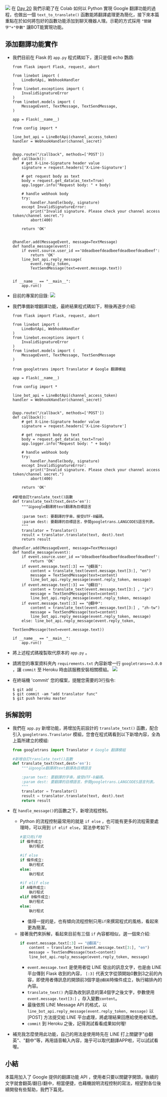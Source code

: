![](https://i.imgur.com/2o7zKaG.png)
在 [Day 20](https://ithelp.ithome.com.tw/articles/10235642) 我們示範了在 Colab 如何以 Python 實現 Google 翻譯功能的過程，也做出一個 `text_to_translate()` 函數能將翻譯處理更為簡化，接下來本篇重點在於如何將包好的函數功能添加到聊天機器人理。示範的方式採用 `"關鍵字"+"參數"` 讓BOT能實現功能。

## 添加翻譯功能實作
- 我們目前在 Flask 的 `app.py` 程式碼如下，還只是個 echo 鸚鵡:
    ```python=
    from flask import Flask, request, abort

    from linebot import (
        LineBotApi, WebhookHandler
    )
    from linebot.exceptions import (
        InvalidSignatureError
    )
    from linebot.models import (
        MessageEvent, TextMessage, TextSendMessage,
    )

    app = Flask(__name__)

    from config import * 

    line_bot_api = LineBotApi(channel_access_token)
    handler = WebhookHandler(channel_secret)


    @app.route("/callback", methods=['POST'])
    def callback():
        # get X-Line-Signature header value
        signature = request.headers['X-Line-Signature']

        # get request body as text
        body = request.get_data(as_text=True)
        app.logger.info("Request body: " + body)

        # handle webhook body
        try:
            handler.handle(body, signature)
        except InvalidSignatureError:
            print("Invalid signature. Please check your channel access token/channel secret.")
            abort(400)

        return 'OK'


    @handler.add(MessageEvent, message=TextMessage)
    def handle_message(event):
        if event.source.user_id =='Udeadbeefdeadbeefdeadbeefdeadbeef':
            return 'OK'
        line_bot_api.reply_message(
            event.reply_token,
            TextSendMessage(text=event.message.text))


    if __name__ == "__main__":
        app.run()
    ```
- 目前的專案的目錄:
   ![](https://i.imgur.com/6KsVYZE.png)

- 我們準備新增翻譯功能，最終結果程式碼如下，稍後再逐步介紹:
    ```python=
    from flask import Flask, request, abort

    from linebot import (
        LineBotApi, WebhookHandler
    )
    from linebot.exceptions import (
        InvalidSignatureError
    )
    from linebot.models import (
        MessageEvent, TextMessage, TextSendMessage
    )

    from googletrans import Translator # Google 翻譯模組

    app = Flask(__name__)

    from config import * 

    line_bot_api = LineBotApi(channel_access_token)
    handler = WebhookHandler(channel_secret)


    @app.route("/callback", methods=['POST'])
    def callback():
        # get X-Line-Signature header value
        signature = request.headers['X-Line-Signature']

        # get request body as text
        body = request.get_data(as_text=True)
        app.logger.info("Request body: " + body)

        # handle webhook body
        try:
            handler.handle(body, signature)
        except InvalidSignatureError:
            print("Invalid signature. Please check your channel access token/channel secret.")
            abort(400)

        return 'OK'

    #新增自訂translate_text()函數
    def translate_text(text,dest='en'):
        """以google翻譯將text翻譯為目標語言

        :param text: 要翻譯的字串，接受UTF-8編碼。
        :param dest: 要翻譯的目標語言，參閱googletrans.LANGCODES語言列表。
        """
        translator = Translator()
        result = translator.translate(text, dest).text
        return result

    @handler.add(MessageEvent, message=TextMessage)
    def handle_message(event):
        if event.source.user_id =='Udeadbeefdeadbeefdeadbeefdeadbeef':
            return 'OK'
        if event.message.text[:3] == "@翻英":
            content = translate_text(event.message.text[3:], "en")
            message = TextSendMessage(text=content)
            line_bot_api.reply_message(event.reply_token, message)
        if event.message.text[:3] == "@翻日":
            content = translate_text(event.message.text[3:] , "ja")
            message = TextSendMessage(text=content)
            line_bot_api.reply_message(event.reply_token, message)
        if event.message.text[:3] == "@翻中":
            content = translate_text(event.message.text[3:] , "zh-tw")
            message = TextSendMessage(text=content)
            line_bot_api.reply_message(event.reply_token, message)
        else: line_bot_api.reply_message(event.reply_token,
                                         TextSendMessage(text=event.message.text))

    if __name__ == "__main__":
        app.run()
    ```
- 將上述程式碼複製取代原本的 `app.py` 。
- 請將您的專案資料夾內 `requirements.txt` 內容新增一行 `googletrans==3.0.0` ，讓 `commit` 至 Heroku 時由該服務安裝相關模組。
  ![](https://i.imgur.com/31fZXKq.png)
- 在終端機 'commit' 您的檔案，提醒您需要的3行指令:
    ```
    $ git add .
    $ git commit -am "add translator func"
    $ git push heroku master
    ```
## 拆解說明

- 我們在 `app.py` 新增功能，將增加先前設計的 `translate_text()` 函數，配合引入 `googletrans.Translator` 模組，您會在程式碼看到以下新增內容，全為上篇所建立的模組:
    ```python
    from googletrans import Translator # Google 翻譯模組

    #新增自訂translate_text()函數
    def translate_text(text,dest='en'):
        """以google翻譯將text翻譯為目標語言

        :param text: 要翻譯的字串，接受UTF-8編碼。
        :param dest: 要翻譯的目標語言，參閱googletrans.LANGCODES語言列表。
        """
        translator = Translator()
        result = translator.translate(text, dest).text
        return result

    ```
- 在 `handle_message()`的函數之下，新增流程控制。
    - Python 的流程控制最常用的就是 `if else` ，也可能有更多的流程需要處理時，可以用到 `if elif else`，寫法參考如下:
        ```python
        #當只用if時
        if 條件成立:
            執行程式
        ```
        ```python
        #if else
        if 條件成立:
            執行程式
        else:
            執行程式
        ```
        ```python
        #if elif else
        if A條件成立:
            執行程式
        elif B條件成立:
            執行程式
        else:
            執行程式
        ```
        - 值得一提的是，也有傾向流程控制只用`if`來撰寫程式的風格，看起來更為簡潔。
    - 接著我們來拆解，看起來目前有三個 `if` 內容都相似，選一個來介紹:
        ```python
        if event.message.text[:3] == "@翻英":
            content = translate_text(event.message.text[3:], "en")
            message = TextSendMessage(text=content)
            line_bot_api.reply_message(event.reply_token, message)
        ```
        - `event.message.text` 是使用者從 LINE 發出的訊息文字，也是由 LINE 平台傳到 Flask 收到的內容， `[:3]` 代表文字從頭開始0數到3之前的內容，即使用者傳訊息的開頭前3個字是`@翻英`時條件成立，執行縮排內的內容。
        - `translate_text()` 內容為收到訊息的第4個字之後文字，參數使用 `event.message.text[3:]` ，存入變數`content`。
        - 最後依照 LINE Message API 的格式，以 `line_bot_api.reply_message(event.reply_token, message)` 以 [POST] 方法提交給 LINE 平台處理，將處理結果回應給使用者知悉。
        - `commit` 到 Heroku 之後，記得測試看看成果如何喔!

- 補充我怎麼使用此功能，自己的用法是使用時先在 LINE 打上關鍵字"@翻英"、"翻中"等，再用語音輸入內容，幾乎可以取代翻譯APP啦，可以試試看喔。
## 小結
本篇用加入了 Google 提供的翻譯功能 API ，使用者只要以關鍵字開頭，後續的文字就會翻英/翻日/翻中，相當便捷，也藉機說明流程控制的寫法，相望對各位後續開發有些幫助，我們下篇見。
